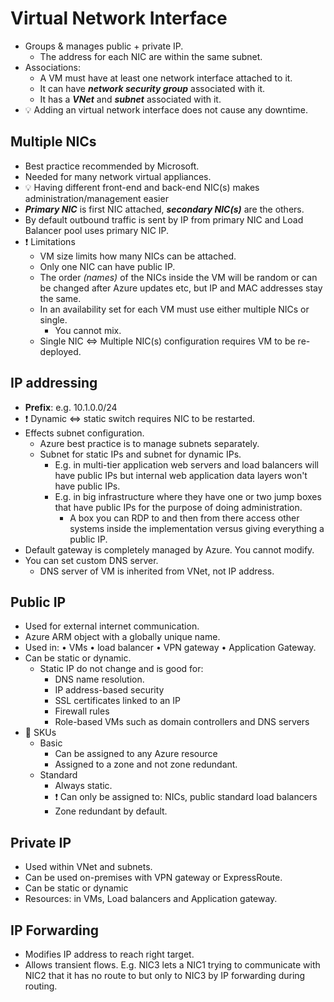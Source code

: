 # Virtual Network Interface

- Groups & manages public + private IP.
  - The address for each NIC are within the same subnet.
- Associations:
  - A VM must have at least one network interface attached to it.
  - It can have ***network security group*** associated with it.
  - It has a ***VNet*** and ***subnet*** associated with it.
- 💡 Adding an virtual network interface does not cause any downtime.

## Multiple NICs

- Best practice recommended by Microsoft.
- Needed for many network virtual appliances.
- 💡 Having different front-end and back-end NIC(s) makes administration/management easier
- ***Primary NIC*** is first NIC attached, ***secondary NIC(s)*** are the others.
- By default outbound traffic is sent by IP from primary NIC and Load Balancer pool uses primary NIC IP.
- ❗ Limitations
  - VM size limits how many NICs can be attached.
  - Only one NIC can have public IP.
  - The order *(names)* of the NICs inside the VM will be random or can be changed after Azure updates etc, but IP and MAC addresses stay the same.
  - In an availability set for each VM must use either multiple NICs or single.
    - You cannot mix.
  - Single NIC <=> Multiple NIC(s) configuration requires VM to be re-deployed.

## IP addressing

- **Prefix**: e.g. 10.1.0.0/24
- ❗ Dynamic <=> static switch requires NIC to be restarted.
- Effects subnet configuration.
  - Azure best practice is to manage subnets separately.
  - Subnet for static IPs and subnet for dynamic IPs.
    - E.g. in multi-tier application web servers and load balancers will have public IPs but internal web application data layers won't have public IPs.
    - E.g. in big infrastructure where they have one or two jump boxes that have public IPs for the purpose of doing administration.
      - A box you can RDP to and then from there access other systems inside the implementation versus giving everything a public IP.
- Default gateway is completely managed by Azure. You cannot modify.
- You can set custom DNS server.
  - DNS server of VM is inherited from VNet, not IP address.

## Public IP

- Used for external internet communication.
- Azure ARM object with a globally unique name.
- Used in: • VMs • load balancer • VPN gateway • Application Gateway.
- Can be static or dynamic.
  - Static IP do not change and is good for:
    - DNS name resolution.
    - IP address-based security
    - SSL certificates linked to an IP
    - Firewall rules
    - Role-based VMs such as domain controllers and DNS servers
- 📝 SKUs
  - Basic
    - Can be assigned to any Azure resource
    - Assigned to a zone and not zone redundant.
  - Standard
    - Always static.
    - ❗ Can only be assigned to: NICs, public standard load balancers
    - Zone redundant by default.

## Private IP

- Used within VNet and subnets.
- Can be used on-premises with VPN gateway or ExpressRoute.
- Can be static or dynamic
- Resources: in VMs, Load balancers and Application gateway.

## IP Forwarding

- Modifies IP address to reach right target.
- Allows transient flows. E.g. NIC3 lets a NIC1 trying to communicate with NIC2 that it has no route to but only to NIC3 by IP forwarding during routing.
